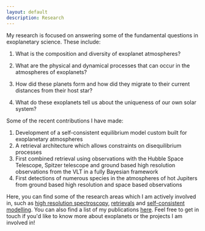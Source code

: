 ```yaml
---
layout: default
description: Research
---
```


My research is focused on answering some of the fundamental questions in exoplanetary science. These include:

1. What is the composition and diversity of exoplanet atmospheres?

2. What are the physical and dynamical processes that can occur in the atmospheres of exoplanets?

3. How did these planets form and how did they migrate to their current distances from their host star?

4. What do these exoplanets tell us about the uniqueness of our own solar system?

Some of the recent contributions I have made:

1. Development of a self-consistent equilibrium model custom built for exoplanetary atmospheres
2. A retrieval architecture which allows constraints on disequilibrium processes
3. First combined retrieval using observations with the Hubble Space Telescope, Spitzer telescope and ground based high resolution observations from the VLT in a fully Bayesian framework
4. First detections of numerous species in the atmospheres of hot Jupiters from ground based high resolution and space based observations

Here, you can find some of the research areas which I am actively involved in, such as [high resolution spectroscopy]({{site.baseurl}}/research_projects/highres.html), [retrievals]({{site.baseurl}}/research_projects/retrievals.html) and [self-consistent modelling]({{site.baseurl}}/research_projects/self_consistent.html). You can also find a list of my publications [here]({{site.baseurl}}/publications.html). Feel free to get in touch if you'd like to know more about exoplanets or the projects I am involved in!
